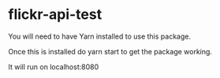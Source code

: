 # flickr-api-test

You will need to have Yarn installed to use this package.

Once this is installed do yarn start to get the package working.

It will run on localhost:8080
